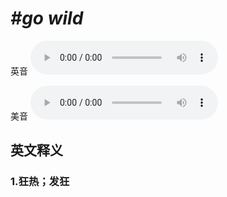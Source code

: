 # ***\#go wild*** 
英音
<audio src="./media/go wild1_AAC.aac" controls="controls"></audio>

美音
<audio src="./media/go wild2_AAC.aac" controls="controls"></audio>



  

英文释义
---
### 1.**狂热；发狂**  


